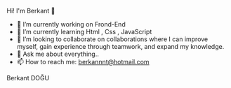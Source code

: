 Hi! I'm Berkant 👋


- 🔭 I’m currently working on Frond-End
- 🌱 I’m currently learning Html , Css , JavaScript
- 👯 I’m looking to collaborate on collaborations where I can improve myself, gain experience through teamwork, and expand my knowledge.
- 💬 Ask me about everything..
- 📫 How to reach me: berkannnt@hotmail.com

Berkant DOĞU



